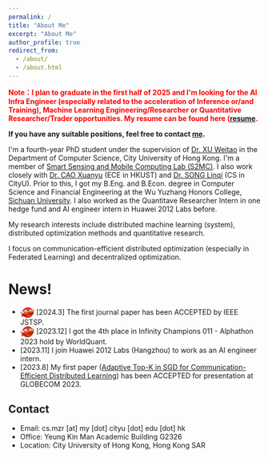 ```yaml
---
permalink: /
title: "About Me"
excerpt: "About Me"
author_profile: true
redirect_from: 
  - /about/
  - /about.html
---
```


**<font color = "red">Note：I plan to graduate in the first half of 2025 and I'm looking for the AI Infra Engineer (especially related to the acceleration of Inference or/and Training), Machine Learning Engineering/Researcher or Quantitative Researcher/Trader opportunities. My resume can be found here ([resume](https://mezrua.github.io/files/CV.pdf). </font>**

**If you have any suitable positions, feel free to contact [me](mailto:cs.mzr@my.cityu.edu.hk).**	

I'm a fourth-year PhD student under the supervision of [Dr. XU Weitao](https://www.weitaoxu.com/) in the Department of Computer Science, City University of Hong Kong. I'm a member of [Smart Sensing and Mobile Computing Lab (S2MC)](http://s2mc.site/index.html). I also work closely with [Dr. CAO Xuanyu](http://eexcao.people.ust.hk/) (ECE in HKUST) and [Dr. SONG Linqi](https://sites.google.com/site/aisquaredlab/about-us/linqi) (CS in CityU). Prior to this, I got my B.Eng. and B.Econ. degree in Computer Science and Financial Engineering at the Wu Yuzhang Honors College, [Sichuan University](http://www.scu.edu.cn/). I also worked as the Quantitave Researcher Intern in one hedge fund and AI engineer intern in Huawei 2012 Labs before.

My research interests include distributed machine learning (system), distributed optimization methods and quantitative research.	

I focus on communication-efficient distributed optimization (especially in Federated Learning) and decentralized optimization.

News!	
======	
* <img src="../images/new (2).jpg" width="28" align=center> \[2024.3\] The first journal paper has been ACCEPTED by IEEE JSTSP.	
* <img src="../images/new (2).jpg" width="28" align=center> \[2023.12\] I got the 4th place in Infinity Champions 011 - Alphathon 2023 hold by WorldQuant.	
* \[2023.11\] I join Huawei 2012 Labs (Hangzhou) to work as an AI engineer intern.	
* \[2023.8\] My first paper ([Adaptive Top-K in SGD for Communication-Efficient Distributed Learning](https://arxiv.org/abs/2210.13532)) has been ACCEPTED for presentation at GLOBECOM 2023.	


Contact	
------
* Email: cs.mzr \[at\] my \[dot\] cityu \[dot\] edu \[dot\] hk	
* Office: Yeung Kin Man Academic Building G2326	
* Location: City University of Hong Kong, Hong Kong SAR
  


